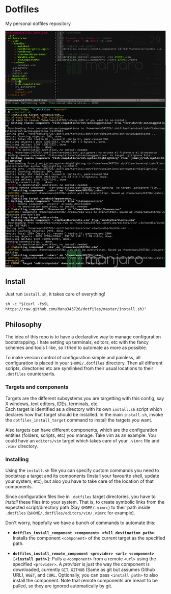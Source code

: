 # Dotfiles

My personal dotfiles repository

![](https://raw.githubusercontent.com/Manu343726/dotfiles/master/dotfiles.png)

## Install

Just run `install.sh`, it takes care of everything!

    sh -c "$(curl -fsSL https://raw.github.com/Manu343726/dotfiles/master/install.sh)"

## Philosophy

The idea of this repo is to have a declarative way to manage configuration bootstrapping. I hate setting up terminals, editors, etc with the fancy schemes and tools I like, so I tried to automate as more as possible.

To make version control of configuration simple and painless, all configuration is placed in your `$HOME/.dotfiles` directory. Then all different scripts, directories etc are symlinked from their usual locations to their `.dotfiles` counterparts.

### Targets and components

Targets are the different subsystems you are targetting with this config, say X windows, text editors, IDEs, terminals, etc.  
Each target is identified as a directory with its own `install.sh` script which declares how that target should be installed. In the main `install.sh`, invoke the `dotfiles_install_target` command to install the targets you want.

Also targets can have different components, which are the configuration entities (folders, scripts, etc) you manage. Take vim as an example: You could have an `editors/vim` target which takes care of your `.vimrc` file and `.vim/` directory.

### Installing

Using the `install.sh` file you can specify custom commands you need to bootstrap a target and its components (Install your favourite shell, update your system, etc), but also you have to take care of the location of that components.

Since configuration files live in `.dotfiles` target directories, you have to *install* these files into your system. That is, to create symbolic links from the expected script/directory path (Say `$HOME/.vimrc`) to their path inside `.dotfiles` (`$HOME/.dotfiles/editors/vim/.vimrc` for example).

Don't worry, hopefully we have a bunch of commands to automate this:

 - **`dotfiles_install_component <component> <full destination path>`**: Installs the component `<component>` of the current target as the specified path.

 - **`dotfiles_install_remote_component <provider> <url> <component> [<install path>]`**: Pulls a `<component>` from a remote `<url>` using the specified `<provider>`. A *provider* is just the way the component is downloaded, currently `GIT`, `GITHUB` (Same as git but assumes Github URL), `WGET`, and `CURL`. Optionally, you can pass `<install path>` to also install the component.
 Note that remote components are meant to be pulled, so they are ignored automatically by git.
